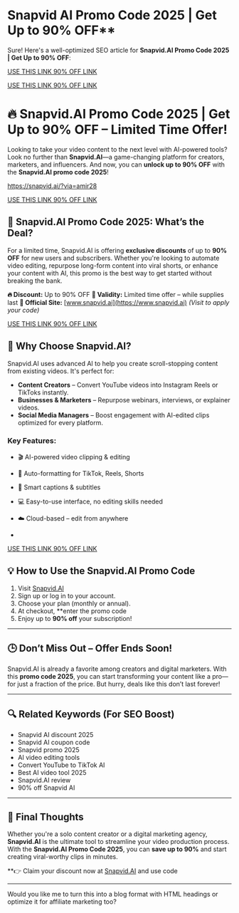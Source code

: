 #  Snapvid AI Promo Code 2025 | Get Up to 90% OFF**

Sure! Here's a well-optimized SEO article for **Snapvid.AI Promo Code 2025 | Get Up to 90% OFF**:

[USE THIS LINK 90% OFF LINK
](https://snapvid.ai/?via=amir28
)


[USE THIS LINK 90% OFF LINK
](https://snapvid.ai/?via=amir28
)



# 🔥 Snapvid.AI Promo Code 2025 | Get Up to 90% OFF – Limited Time Offer!

Looking to take your video content to the next level with AI-powered tools? Look no further than **Snapvid.AI**—a game-changing platform for creators, marketers, and influencers. And now, you can **unlock up to 90% OFF** with the **Snapvid.AI promo code 2025**!


https://snapvid.ai/?via=amir28

[USE THIS LINK 90% OFF LINK
](https://snapvid.ai/?via=amir28
)
## 🎁 Snapvid.AI Promo Code 2025: What’s the Deal?

For a limited time, Snapvid.AI is offering **exclusive discounts** of up to **90% OFF** for new users and subscribers. Whether you're looking to automate video editing, repurpose long-form content into viral shorts, or enhance your content with AI, this promo is the best way to get started without breaking the bank.

**🔥 Discount:** Up to 90% OFF
**📅 Validity:** Limited time offer – while supplies last
**🔗 Official Site:** [www.snapvid.ai](https://www.snapvid.ai) *(Visit to apply your code)*

[USE THIS LINK 90% OFF LINK
](https://snapvid.ai/?via=amir28
)



## 🚀 Why Choose Snapvid.AI?

Snapvid.AI uses advanced AI to help you create scroll-stopping content from existing videos. It's perfect for:

* **Content Creators** – Convert YouTube videos into Instagram Reels or TikToks instantly.
* **Businesses & Marketers** – Repurpose webinars, interviews, or explainer videos.
* **Social Media Managers** – Boost engagement with AI-edited clips optimized for every platform.

### Key Features:

* 🎬 AI-powered video clipping & editing
* 📱 Auto-formatting for TikTok, Reels, Shorts
* 🧠 Smart captions & subtitles
* 💻 Easy-to-use interface, no editing skills needed
* ☁️ Cloud-based – edit from anywhere

* 
[USE THIS LINK 90% OFF LINK
](https://snapvid.ai/?via=amir28
)

## 💡 How to Use the Snapvid.AI Promo Code

1. Visit [Snapvid.AI](https://www.snapvid.ai)
2. Sign up or log in to your account.
3. Choose your plan (monthly or annual).
4. At checkout, **enter the promo code
5. Enjoy up to **90% off** your subscription!

---

## 🕒 Don’t Miss Out – Offer Ends Soon!

Snapvid.AI is already a favorite among creators and digital marketers. With this **promo code 2025**, you can start transforming your content like a pro—for just a fraction of the price. But hurry, deals like this don’t last forever!

---

## 🔍 Related Keywords (For SEO Boost)

* Snapvid AI discount 2025
* Snapvid AI coupon code
* Snapvid promo 2025
* AI video editing tools
* Convert YouTube to TikTok AI
* Best AI video tool 2025
* Snapvid.AI review
* 90% off Snapvid AI

---

## 📢 Final Thoughts

Whether you're a solo content creator or a digital marketing agency, **Snapvid.AI** is the ultimate tool to streamline your video production process. With the **Snapvid.AI Promo Code 2025**, you can **save up to 90%** and start creating viral-worthy clips in minutes.

**👉 Claim your discount now at [Snapvid.AI](https://snapvid.ai/?via=amir28
) and use code 

---

Would you like me to turn this into a blog format with HTML headings or optimize it for affiliate marketing too?

